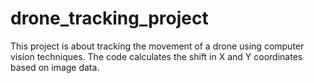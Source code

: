 # drone_tracking_project
This project is about tracking the movement of a drone using computer vision techniques. The code calculates the shift in X and Y coordinates based on image data.
